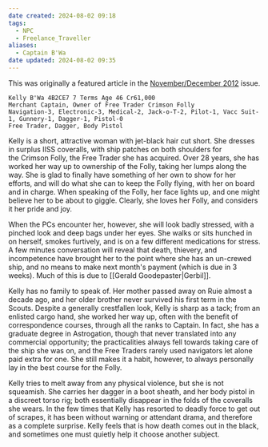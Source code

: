 ```yaml
---
date created: 2024-08-02 09:18
tags:
  - NPC
  - Freelance_Traveller
aliases:
  - Captain B'Wa
date updated: 2024-08-02 09:35
---
```


This was originally a featured article in the [November/December 2012](https://www.freelancetraveller.com/magazine/2012-1112/index.html) issue.

```
Kelly B'Wa 4B2CE7 7 Terms Age 46 Cr61,000
Merchant Captain, Owner of Free Trader Crimson Folly
Navigation-3, Electronic-3, Medical-2, Jack-o-T-2, Pilot-1, Vacc Suit-1, Gunnery-1, Dagger-1, Pistol-0
Free Trader, Dagger, Body Pistol
```

Kelly is a short, attractive woman with jet-black hair cut short. She dresses in surplus IISS coveralls, with ship patches on both shoulders for the Crimson Folly, the Free Trader she has acquired. Over 28 years, she has worked her way up to ownership of the Folly, taking her lumps along the way. She is glad to finally have something of her own to show for her efforts, and will do what she can to keep the Folly flying, with her on board and in charge. When speaking of the Folly, her face lights up, and one might believe her to be about to giggle. Clearly, she loves her Folly, and considers it her pride and joy.

When the PCs encounter her, however, she will look badly stressed, with a pinched look and deep bags under her eyes. She walks or sits hunched in on herself, smokes furtively, and is on a few different medications for stress. A few minutes conversation will reveal that death, thievery, and incompetence have brought her to the point where she has an un-crewed ship, and no means to make next month's payment (which is due in 3 weeks).  Much of this is due to [[Gerald Goodepaster|Gerbil]].

Kelly has no family to speak of. Her mother passed away on Ruie almost a decade ago, and her older brother never survived his first term in the Scouts. Despite a generally crestfallen look, Kelly is sharp as a tack; from an enlisted cargo hand, she worked her way up, often with the benefit of correspondence courses, through all the ranks to Captain. In fact, she has a graduate degree in Astrogation, though that never translated into any commercial opportunity; the practicalities always fell towards taking care of the ship she was on, and the Free Traders rarely used navigators let alone paid extra for one. She still makes it a habit, however, to always personally lay in the best course for the Folly.

Kelly tries to melt away from any physical violence, but she is not squeamish. She carries her dagger in a boot sheath, and her body pistol in a discreet torso rig; both essentially disappear in the folds of the coveralls she wears. In the few times that Kelly has resorted to deadly force to get out of scrapes, it has been without warning or attendant drama, and therefore as a complete surprise. Kelly feels that is how death comes out in the black, and sometimes one must quietly help it choose another subject.

